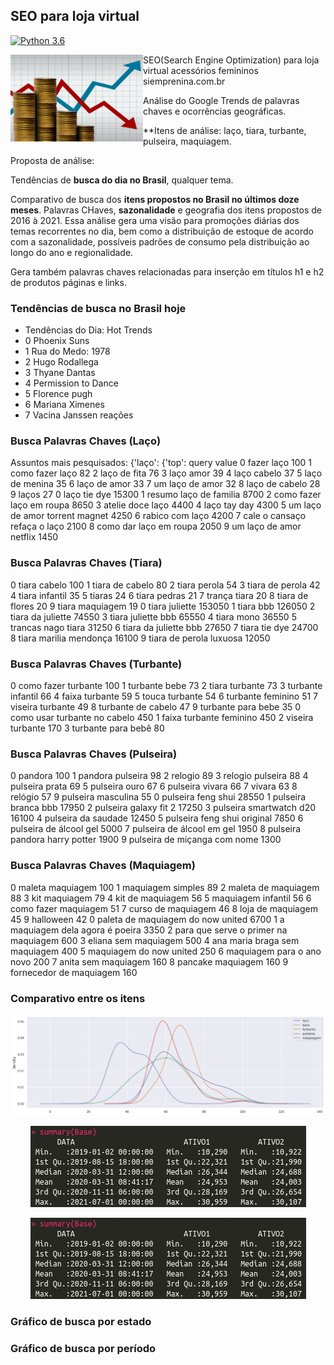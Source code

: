## SEO para loja virtual

[![Python 3.6](https://img.shields.io/badge/Python-3.8-blue.svg)](#)

<a href='https://github.com/jamesgilbs/portifolio/tree/main/longshort-cointegracao'><img src='https://github.com/jamesgilbs/portifolio/blob/main/longshort-cointegracao/figures/long-short.jpg' align="left" height="139" /></a>
SEO(Search Engine Optimization) para loja virtual acessórios femininos siemprenina.com.br

Análise do Google Trends de palavras chaves e ocorrências geográficas. 

**Itens de análise: laço, tiara, turbante, pulseira, maquiagem.

Proposta de análise:

Tendências de **busca do dia no Brasil**, qualquer tema.

Comparativo de busca dos **itens propostos no Brasil no últimos doze meses**.
Palavras CHaves, **sazonalidade** e geografia dos itens propostos de 2016 à 2021.
Essa análise gera uma visão para promoções diárias dos temas recorrentes no dia, bem como a distribuição de estoque de acordo com a sazonalidade, possíveis padrões de consumo pela distribuição ao longo do ano e regionalidade.

Gera também palavras chaves relacionadas para inserção em títulos h1 e h2 de produtos páginas e links.

### Tendências de busca no Brasil hoje

- Tendências do Dia: Hot Trends
- 0              Phoenix Suns
- 1         Rua do Medo: 1978
- 2            Hugo Rodallega
- 3             Thyane Dantas
- 4       Permission to Dance
- 5             Florence pugh
- 6           Mariana Ximenes
- 7    Vacina Janssen reações

### Busca Palavras Chaves (Laço)
Assuntos mais pesquisados:
{'laço': {'top':                             query  value
0                      fazer laço    100
1                 como fazer laço     82
2                    laço de fita     76
3                       laço amor     39
4                     laço cabelo     37
5                  laço de menina     35
6                    laço de amor     33
7                 um laço de amor     32
8                  laço de cabelo     28
9                           laços     27
0                     laço tie dye  15300
1           resumo laço de familia   8700
2         como fazer laço em roupa   8650
3                 atelie doce laço   4400
4                     laço tay day   4300
5   um laço de amor torrent magnet   4250
6                  rabico com laço   4200
7     cale o cansaço refaça o laço   2100
8           como dar laço em roupa   2050
9          um laço de amor netflix   1450

### Busca Palavras Chaves (Tiara)
0       tiara cabelo    100
1    tiara de cabelo     80
2       tiara perola     54
3    tiara de perola     42
4     tiara infantil     35
5             tiaras     24
6       tiara pedras     21
7       trança tiara     20
8    tiara de flores     20
9    tiara maquiagem     19
0                 tiara juliette  153050
1                      tiara bbb  126050
2              tiara da juliette   74550
3             tiara juliette bbb   65550
4                     tiara mono   36550
5             trancas nago tiara   31250
6          tiara da juliette bbb   27650
7                  tiara tie dye   24700
8         tiara marilia mendonça   16100
9        tiara de perola luxuosa   12050

### Busca Palavras Chaves (Turbante)
0                 como fazer turbante    100
1                       turbante bebe     73
2                      tiara turbante     73
3                   turbante infantil     66
4                      faixa turbante     59
5                      touca turbante     54
6                   turbante feminino     51
7                    viseira turbante     49
8                  turbante de cabelo     47
9                  turbante para bebe     35
0  como usar turbante no cabelo    450
1       faixa turbante feminino    450
2              viseira turbante    170
3            turbante para bebê     80

### Busca Palavras Chaves (Pulseira)
0                pandora    100
1       pandora pulseira     98
2                relogio     89
3       relogio pulseira     88
4         pulseira prata     69
5          pulseira ouro     67
6        pulseira vivara     66
7                 vivara     63
8                relógio     57
9     pulseira masculina     55
0               pulseira feng shui  28550
1              pulseira branca bbb  17950
2            pulseira galaxy fit 2  17250
3          pulseira smartwatch d20  16100
4              pulseira da saudade  12450
5      pulseira feng shui original   7850
6           pulseira de álcool gel   5000
7        pulseira de álcool em gel   1950
8    pulseira pandora harry potter   1900
9     pulseira de miçanga com nome   1300

### Busca Palavras Chaves (Maquiagem)
0         maleta maquiagem    100
1        maquiagem simples     89
2      maleta de maquiagem     88
3            kit maquiagem     79
4         kit de maquiagem     56
5       maquiagem infantil     56
6     como fazer maquiagem     51
7       curso de maquiagem     46
8        loja de maquiagem     45
9                halloween     42
0      paleta de maquiagem do now united   6700
1        a maquiagem dela agora é poeira   3350
2   para que serve o primer na maquiagem    600
3                   eliana sem maquiagem    500
4          ana maria braga sem maquiagem    400
5                maquiagem do now united    250
6              maquiagem para o ano novo    200
7                    anita sem maquiagem    160
8                      pancake maquiagem    160
9                fornecedor de maquiagem    160

### Comparativo entre os itens

<p align="center">
  <img width="" height="" src="figures/densi.png">
</p>

<p align="center">
  <img width="" height="" src="figures/summary-longshort.png">
</p>

<p align="center">
  <img width="" height="" src="figures/summary-longshort.png">
</p>


### Gráfico de busca por estado

### Gráfico de busca por período


